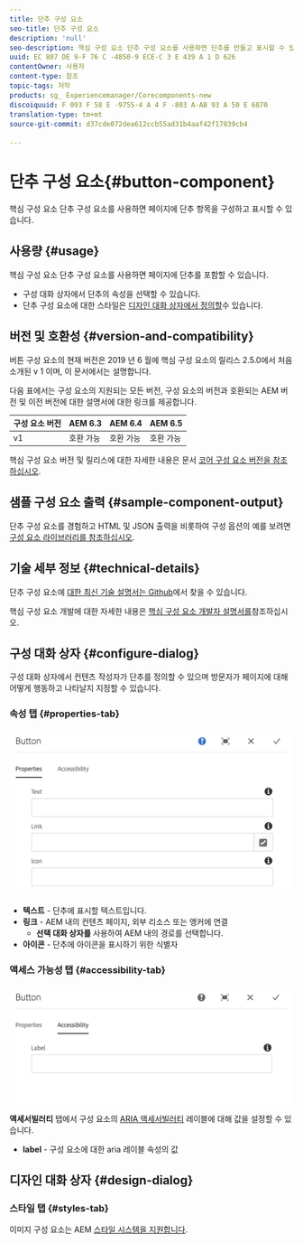 ```yaml
---
title: 단추 구성 요소
seo-title: 단추 구성 요소
description: 'null'
seo-description: 핵심 구성 요소 단추 구성 요소를 사용하면 단추를 만들고 표시할 수 있습니다.
uuid: EC 807 DE 9-F 76 C -4850-9 ECE-C 3 E 439 A 1 D 626
contentOwner: 사용자
content-type: 참조
topic-tags: 저작
products: sg_ Experiencemanager/Corecomponents-new
discoiquuid: F 093 F 58 E -9755-4 A 4 F -803 A-AB 93 A 50 E 6870
translation-type: tm+mt
source-git-commit: d37cde072dea612ccb55ad31b4aaf42f17839cb4

---
```



# 단추 구성 요소{#button-component}

핵심 구성 요소 단추 구성 요소를 사용하면 페이지에 단추 항목을 구성하고 표시할 수 있습니다.

## 사용량 {#usage}

핵심 구성 요소 단추 구성 요소를 사용하면 페이지에 단추를 포함할 수 있습니다.

* 구성 대화 상자에서 단추의 속성을 선택할 [](#configure-dialog)수 있습니다.
* 단추 구성 요소에 대한 스타일은 [디자인 대화 상자에서 정의할](#design-dialog)수 있습니다.

## 버전 및 호환성 {#version-and-compatibility}

버튼 구성 요소의 현재 버전은 2019 년 6 월에 핵심 구성 요소의 릴리스 2.5.0에서 처음 소개된 v 1 이며, 이 문서에서는 설명합니다.

다음 표에서는 구성 요소의 지원되는 모든 버전, 구성 요소의 버전과 호환되는 AEM 버전 및 이전 버전에 대한 설명서에 대한 링크를 제공합니다.

| 구성 요소 버전 | AEM 6.3 | AEM 6.4 | AEM 6.5 |
|--- |--- |--- |---|
| v1 | 호환 가능 | 호환 가능 | 호환 가능 |

핵심 구성 요소 버전 및 릴리스에 대한 자세한 내용은 문서 [코어 구성 요소 버전을 참조하십시오](versions.md).

## 샘플 구성 요소 출력 {#sample-component-output}

단추 구성 요소를 경험하고 HTML 및 JSON 출력을 비롯하여 구성 옵션의 예를 보려면 [구성 요소 라이브러리를 참조하십시오](http://opensource.adobe.com/aem-core-wcm-components/library/button.html).

## 기술 세부 정보 {#technical-details}

단추 구성 요소에 [대한 최신 기술 설명서는 Github](https://github.com/adobe/aem-core-wcm-components/tree/master/content/src/content/jcr_root/apps/core/wcm/components/button/v1/button)에서 찾을 수 있습니다.

핵심 구성 요소 개발에 대한 자세한 내용은 [핵심 구성 요소 개발자 설명서를](developing.md)참조하십시오.

## 구성 대화 상자 {#configure-dialog}

구성 대화 상자에서 컨텐츠 작성자가 단추를 정의할 수 있으며 방문자가 페이지에 대해 어떻게 행동하고 나타날지 지정할 수 있습니다.

### 속성 탭 {#properties-tab}

![](assets/screen-shot-2019-08-29-12.19.32.png)

* **텍스트** - 단추에 표시할 텍스트입니다.
* **링크** - AEM 내의 컨텐츠 페이지, 외부 리소스 또는 앵커에 연결
   * **선택 대화 상자를** 사용하여 AEM 내의 경로를 선택합니다.
* **아이콘** - 단추에 아이콘을 표시하기 위한 식별자

### 액세스 가능성 탭 {#accessibility-tab}

![](assets/screen-shot-2019-08-29-12.19.43.png)

**액세서빌러티** 탭에서 구성 요소의 [ARIA 액세서빌러티](https://www.w3.org/WAI/standards-guidelines/aria/) 레이블에 대해 값을 설정할 수 있습니다.

* **label** - 구성 요소에 대한 aria 레이블 속성의 값

## 디자인 대화 상자 {#design-dialog}

### 스타일 탭 {#styles-tab}

이미지 구성 요소는 AEM [스타일 시스템을 지원합니다](authoring.md#component-styling).
